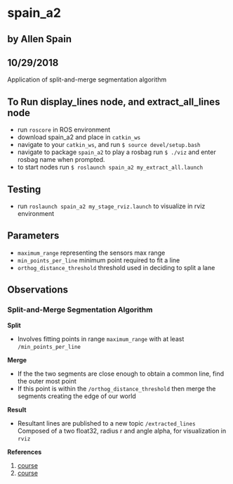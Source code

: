 # spain_a2 
## by Allen Spain
## 10/29/2018

Application of split-and-merge segmentation algorithm 

## To Run display_lines node, and extract_all_lines node
 - run ```roscore``` in ROS environment
 - download spain_a2 and place in ```catkin_ws```
 - navigate to your ```catkin_ws```, and run ```$ source devel/setup.bash```
 - navigate to package ```spain_a2``` to play a rosbag run ```$ ./viz``` and enter rosbag name when prompted. 
 - to start nodes run ```$ roslaunch spain_a2 my_extract_all.launch```

## Testing
 - run ```roslaunch spain_a2 my_stage_rviz.launch``` to visualize in rviz environment

## Parameters
 - ```maximum_range``` representing the sensors max range
 - ```min_points_per_line``` minimum point required to fit a line
 - ```orthog_distance_threshold``` threshold used in deciding to split a lane

## Observations
### Split-and-Merge Segmentation Algorithm
**Split**
  - Involves fitting points in range ```maximum_range```
   with at least ```/min_points_per_line```

**Merge**
  - If the the two segments are close enough to obtain a common line, find the outer most point
  - If this point is within the ```/orthog_distance_threshold``` then merge the segments creating the edge of our world
  
**Result**
  - Resultant lines are published to a new topic ```/extracted_lines``` Composed of a two float32, radius r and angle alpha, for visualization in ```rviz```

**References** 
1. [course](http://www.cs.mun.ca/~av/courses/4766-current/?page_id=84)
2. [course](http://www.cs.mun.ca/~av/courses/4766-current/?page_id=103)


